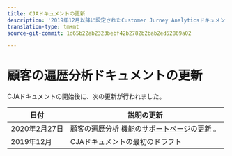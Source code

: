 ```yaml
---
title: CJAドキュメントの更新
description: '2019年12月以降に設定されたCustomer Jurney Analyticsドキュメントのコンテンツの更新を一覧表示します。 '
translation-type: tm+mt
source-git-commit: 1d65b22ab2323bebf42b2782b2bab2ed52869a02

---
```



# 顧客の遍歴分析ドキュメントの更新

CJAドキュメントの開始後に、次の更新が行われました。

| 日付 | 説明の更新 |
| --- | --- |
| 2020年2月27日 | 顧客の遍歴分析 [機能のサポートページの更新](/help/getting-started/cja-aa.md) 。 |
| 2019年12月 | CJAドキュメントの最初のドラフト |
